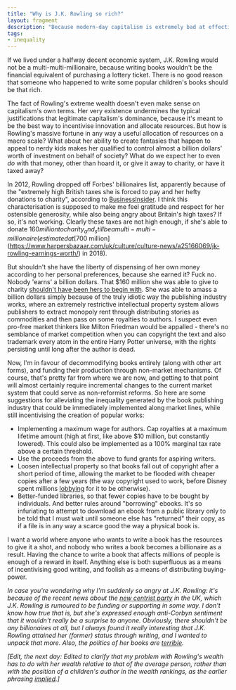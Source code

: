 ```yaml
---
title: "Why is J.K. Rowling so rich?"
layout: fragment
description: "Because modern-day capitalism is extremely bad at effectively allocating resources."
tags:
- inequality
---
```


If we lived under a halfway decent economic system, J.K. Rowling would not be a multi-multi-millionaire, because writing books wouldn't be the financial equivalent of purchasing a lottery ticket. There is no good reason that someone who happened to write some popular children's books should be that rich.

The fact of Rowling's extreme wealth doesn't even make sense on capitalism's own terms. Her very existence undermines the typical justifications that legitimate capitalism's dominance, because it's meant to be the best way to incentivise innovation and allocate resources. But how is Rowling's massive fortune in any way a useful allocation of resources on a macro scale? What about her ability to create fantasies that happen to appeal to nerdy kids makes her qualified to control almost a billion dollars' worth of investment on behalf of society? What do we expect her to even _do_ with that money, other than hoard it, or give it away to charity, or have it taxed away?

In 2012, Rowling dropped off Forbes' billionaires list, apparently because of the "extremely high British taxes she is forced to pay and her hefty donations to charity", according to [BusinessInsider](https://www.businessinsider.com/jk-rowling-is-no-longer-a-billionaire-booted-off-forbes-list-2012-3). I think this characterisation is supposed to make me feel gratitude and respect for her ostensible generosity, while also being angry about Britain's high taxes? If so, it's not working. Clearly these taxes are not high enough, if she's able to donate $160 million to charity _and_ still be a multi-multi-millionaire (estimated at [$700 million](https://www.harpersbazaar.com/uk/culture/culture-news/a25166069/jk-rowling-earnings-worth/) in 2018).

But shouldn't she have the liberty of dispensing of her own money according to her personal preferences, because she earned it? Fuck no. Nobody 'earns' a billion dollars. That $160 million she was able to give to charity [shouldn't have been hers to begin with](https://www.jacobinmag.com/2015/08/peter-singer-charity-effective-altruism/). She was able to amass a billion dollars simply because of the truly idiotic way the publishing industry works, where an extremely restrictive intellectual property system allows publishers to extract monopoly rent through distributing stories as commodities and then pass on some royalties to authors. I suspect even pro-free market thinkers like Milton Friedman would be appalled - there's no semblance of market competition when you can copyright the text and also trademark every atom in the entire Harry Potter universe, with the rights persisting until long after the author is dead.

Now, I'm in favour of decommodifying books entirely (along with other art forms), and funding their production through non-market mechanisms. Of course, that's pretty far from where we are now, and getting to that point will almost certainly require incremental changes to the current market system that could serve as non-reformist reforms. So here are some suggestions for alleviating the inequality generated by the book publishing industry that could be immediately implemented along market lines, while still incentivising the creation of popular works:

* Implementing a maximum wage for authors. Cap royalties at a maximum lifetime amount (high at first, like above $10 million, but constantly lowered). This could also be implemented as a 100% marginal tax rate above a certain threshold.
* Use the proceeds from the above to fund grants for aspiring writers.
* Loosen intellectual property so that books fall out of copyright after a short period of time, allowing the market to be flooded with cheaper copies after a few years (the way copyright used to work, before Disney spent millions [lobbying](https://priceonomics.com/how-mickey-mouse-evades-the-public-domain/) for it to be otherwise).
* Better-funded libraries, so that fewer copies have to be bought by individuals. And better rules around "borrowing" ebooks. It's so infuriating to attempt to download an ebook from a public library only to be told that I must wait until someone else has "returned" their copy, as if a file is in any way a scarce good the way a physical book is.

I want a world where anyone who wants to write a book has the resources to give it a shot, and nobody who writes a book becomes a billionaire as a result. Having the chance to write a book that affects millions of people is enough of a reward in itself. Anything else is both superfluous as a means of incentivising good writing, and foolish as a means of distributing buying-power.

_In case you're wondering why I'm suddenly so angry at J.K. Rowling: it's because of the recent news about the [new centrist party](https://tribunemag.co.uk/2019/02/the-split-that-cried-wolf) in the UK, which J.K. Rowling is rumoured to be funding or supporting in some way. I don't know how true that is, but she's expressed enough anti-Corbyn sentiment that it wouldn't really be a surprise to anyone. Obviously, there shouldn't be any billionaires at all, but I always found it really interesting that J.K. Rowling attained her (former) status through writing, and I wanted to unpack that more. Also, the politics of her books are [terrible](https://www.jacobinmag.com/2019/01/harry-potter-magic-liberalism-fantasy-fetishism)._

_\[Edit, the next day: Edited to clarify that my problem with Rowling's wealth has to do with her wealth relative to that of the average person, rather than with the position of a children's author in the wealth rankings, as the earlier phrasing [implied](https://twitter.com/dellsystem/status/1098047663935651840).\]_
